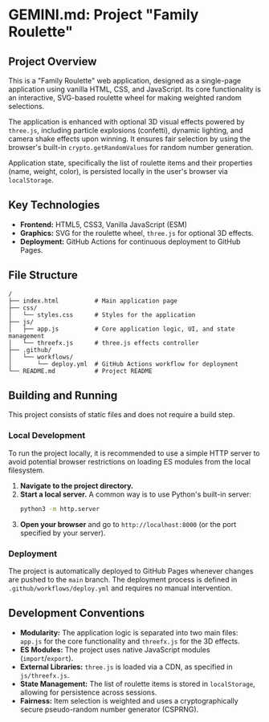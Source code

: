 # GEMINI.md: Project "Family Roulette"

## Project Overview

This is a "Family Roulette" web application, designed as a single-page application using vanilla HTML, CSS, and JavaScript. Its core functionality is an interactive, SVG-based roulette wheel for making weighted random selections.

The application is enhanced with optional 3D visual effects powered by `three.js`, including particle explosions (confetti), dynamic lighting, and camera shake effects upon winning. It ensures fair selection by using the browser's built-in `crypto.getRandomValues` for random number generation.

Application state, specifically the list of roulette items and their properties (name, weight, color), is persisted locally in the user's browser via `localStorage`.

## Key Technologies

*   **Frontend:** HTML5, CSS3, Vanilla JavaScript (ESM)
*   **Graphics:** SVG for the roulette wheel, `three.js` for optional 3D effects.
*   **Deployment:** GitHub Actions for continuous deployment to GitHub Pages.

## File Structure

```
/
├── index.html          # Main application page
├── css/
│   └── styles.css      # Styles for the application
├── js/
│   ├── app.js          # Core application logic, UI, and state management
│   └── threefx.js      # three.js effects controller
├── .github/
│   └── workflows/
│       └── deploy.yml  # GitHub Actions workflow for deployment
└── README.md           # Project README
```

## Building and Running

This project consists of static files and does not require a build step.

### Local Development

To run the project locally, it is recommended to use a simple HTTP server to avoid potential browser restrictions on loading ES modules from the local filesystem.

1.  **Navigate to the project directory.**
2.  **Start a local server.** A common way is to use Python's built-in server:
    ```bash
    python3 -m http.server
    ```
3.  **Open your browser** and go to `http://localhost:8000` (or the port specified by your server).

### Deployment

The project is automatically deployed to GitHub Pages whenever changes are pushed to the `main` branch. The deployment process is defined in `.github/workflows/deploy.yml` and requires no manual intervention.

## Development Conventions

*   **Modularity:** The application logic is separated into two main files: `app.js` for the core functionality and `threefx.js` for the 3D effects.
*   **ES Modules:** The project uses native JavaScript modules (`import`/`export`).
*   **External Libraries:** `three.js` is loaded via a CDN, as specified in `js/threefx.js`.
*   **State Management:** The list of roulette items is stored in `localStorage`, allowing for persistence across sessions.
*   **Fairness:** Item selection is weighted and uses a cryptographically secure pseudo-random number generator (CSPRNG).
